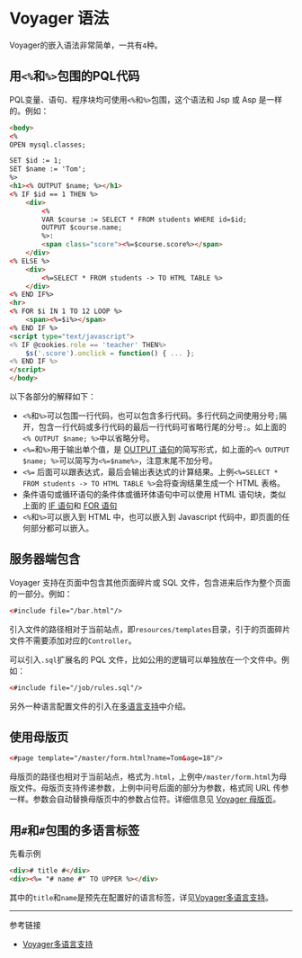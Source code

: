 # Voyager 语法

Voyager的嵌入语法非常简单，一共有`4`种。

## 用`<%`和`%>`包围的PQL代码

PQL变量、语句、程序块均可使用`<%`和`%>`包围，这个语法和 Jsp 或 Asp 是一样的。例如：

```html
<body>
<%
OPEN mysql.classes;

SET $id := 1;
SET $name := 'Tom';
%>
<h1><% OUTPUT $name; %></h1>
<% IF $id == 1 THEN %>
    <div>
        <%
        VAR $course := SELECT * FROM students WHERE id=$id;
        OUTPUT $course.name;
        %>: 
        <span class="score"><%=$course.score%></span>
    </div>
<% ELSE %>
    <div>
        <%=SELECT * FROM students -> TO HTML TABLE %>
    </div>
<% END IF%>
<hr>
<% FOR $i IN 1 TO 12 LOOP %>
    <span><%=$i%></span>
<% END IF %>
<script type="text/javascript">
<% IF @cookies.role == 'teacher' THEN%>
    $s('.score').onclick = function() { ... };
<% END IF %>
</script>
</body>
```

以下各部分的解释如下：
* `<%`和`%>`可以包围一行代码，也可以包含多行代码。多行代码之间使用分号`;`隔开，包含一行代码或多行代码的最后一行代码可省略行尾的分号`;`。如上面的`<% OUTPUT $name; %>`中以省略分号。
* `<%=`和`%>`用于输出单个值，是 [OUTPUT 语句](/pql/output.md)的简写形式，如上面的`<% OUTPUT $name; %>`可以简写为`<%=$name%>`，注意末尾不加分号。
* `<%=` 后面可以跟表达式，最后会输出表达式的计算结果。上例`<%=SELECT * FROM students -> TO HTML TABLE %>`会将查询结果生成一个 HTML 表格。
* 条件语句或循环语句的条件体或循环体语句中可以使用 HTML 语句块，类似上面的 [IF 语句](/pql/if.md)和 [FOR 语句](/pql/for.md)
* `<%`和`%>`可以嵌入到 HTML 中，也可以嵌入到 Javascript 代码中，即页面的任何部分都可以嵌入。

## 服务器端包含

Voyager 支持在页面中包含其他页面碎片或 SQL 文件，包含进来后作为整个页面的一部分。例如：

```html
<#include file="/bar.html"/>
```

引入文件的路径相对于当前站点，即`resources/templates`目录，引于的页面碎片文件不需要添加对应的`Controller`。

可以引入`.sql`扩展名的 PQL 文件，比如公用的逻辑可以单独放在一个文件中。例如：

```html
<#include file="/job/rules.sql"/>
```

另外一种语言配置文件的引入在[多语言支持](/voyager/language.md)中介绍。

## 使用母版页

```html
<#page template="/master/form.html?name=Tom&age=18"/>
```

母版页的路径也相对于当前站点，格式为`.html`，上例中`/master/form.html`为母版文件。母版页支持传递参数，上例中问号后面的部分为参数，格式同 URL 传参一样。参数会自动替换母版页中的参数占位符。详细信息见 [Voyager 母版页](/voyager/master.md)。


## 用`#`和`#`包围的多语言标签

先看示例

```html
<div># title #</div>
<div><%= "# name #" TO UPPER %></div>
```

其中的`title`和`name`是预先在配置好的语言标签，详见[Voyager多语言支持](/voyager/language.md)。


---
参考链接

* [Voyager多语言支持](/voyager/language.md)